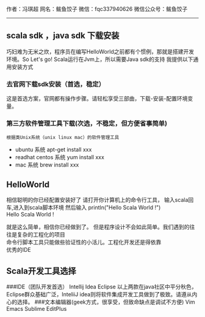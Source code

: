 
作者：冯琪超
网名：鲅鱼饺子
微信：fqc337940626
微信公众号：鲅鱼饺子

---


## scala sdk ，java sdk 下载安装
巧妇难为无米之炊，程序员在编写HelloWorld之前都有个惯例，那就是搭建开发环境。So Let's go!
Scala运行在Jvm上，所以需要Java sdk的支持
我提供以下通用安装方式
###  去官网下载sdk安装（首选，稳定）
这是首选方案，官网都有操作步骤。请轻松享受三部曲，下载-安装-配置环境变量。
### 第三方软件管理工具下载(次选，不稳定，但方便省事简单)
	根据类Unix系统（unix linux mac）的软件管理工具
* 	ubuntu 系统  apt-get install xxx
* 	readhat centos 系统  yum install xxx
* 	mac 系统 brew install xxx

## HelloWorld
相信聪明的你已经配置安装好了
请打开你计算机上的命令行工具，
输入scala回车,进入到scala脚本环境
然后输入 println("Hello Scala World !")  
Hello Scala World !

就是这么简单，相信你已经做到了。
但是程序设计不会如此简单。我们遇到的往往是复杂的工程化的项目  
命令行脚本工具只能做些验证性的小活儿。工程化开发还是得依靠  
优秀的IDE

## Scala开发工具选择
###IDE（团队开发首选）
Intellij Idea
Eclipse
以上两款在java社区中平分秋色，Eclipse群众基础广泛，InteliiJ idea则将软件集成开发工具做到了极致。请遵从内心的选择。
###文本编辑器(geek方式，很享受，但致命缺点是调试不方便)
Vim
Emacs
Sublime
EditPlus